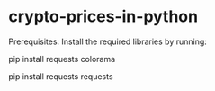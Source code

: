 # crypto-prices-in-python


Prerequisites:
Install the required libraries by running:

pip install requests colorama

pip install requests requests
